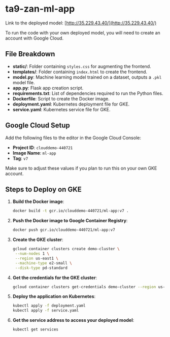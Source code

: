 # ta9-zan-ml-app

Link to the deployed model: [http://35.229.43.40/](http://35.229.43.40/)

To run the code with your own deployed model, you will need to create an account with Google Cloud.

## File Breakdown

- **static/**: Folder containing `styles.css` for augmenting the frontend.
- **templates/**: Folder containing `index.html` to create the frontend.
- **model.py**: Machine learning model trained on a dataset, outputs a `.pkl` model file.
- **app.py**: Flask app creation script.
- **requirements.txt**: List of dependencies required to run the Python files.
- **Dockerfile**: Script to create the Docker image.
- **deployment.yaml**: Kubernetes deployment file for GKE.
- **service.yaml**: Kubernetes service file for GKE.

## Google Cloud Setup

Add the following files to the editor in the Google Cloud Console:

- **Project ID**: `clouddemo-440721`
- **Image Name**: `ml-app`
- **Tag**: `v7`

Make sure to adjust these values if you plan to run this on your own GKE account.

## Steps to Deploy on GKE

1. **Build the Docker image**:
   ```bash
   docker build -t gcr.io/clouddemo-440721/ml-app:v7 .
2. **Push the Docker image to Google Container Registry**:

   ```bash
   docker push gcr.io/clouddemo-440721/ml-app:v7

3. **Create the GKE cluster**:

   ```bash
   gcloud container clusters create demo-cluster \
    --num-nodes 1 \
    --region us-east1 \
    --machine-type e2-small \
    --disk-type pd-standard

4. **Get the credentials for the GKE cluster**:

   ```bash
   gcloud container clusters get-credentials demo-cluster --region us-east1

5. **Deploy the application on Kubernetes**:

   ```bash
   kubectl apply -f deployment.yaml
   kubectl apply -f service.yaml

6. **Get the service address to access your deployed model**:

   ```bash
   kubectl get services
